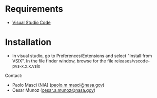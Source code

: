 Requirements
==
* [Visual Studio Code](https://code.visualstudio.com)

Installation
==
* In visual studio, go to Preferences/Extensions and select "Install from VSIX".
In the file finder window, browse for the file releases/vscode-pvs-x.x.x.vsix

Contact:
* Paolo Masci (NIA) (paolo.m.masci@nasa.gov)
* Cesar Munoz (cesar.a.munoz@nasa.gov)
